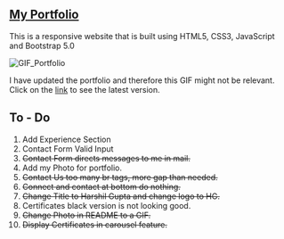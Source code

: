 ## [My Portfolio](https://harshil-gupta.github.io/Portfolio/)
This is a responsive website that is built using HTML5, CSS3, JavaScript and Bootstrap 5.0

![GIF_Portfolio](https://user-images.githubusercontent.com/53968071/122628798-f7dd0280-d0d5-11eb-8a40-afa9e8d99384.gif)

I have updated the portfolio and therefore this GIF might not be relevant. Click on the [link](https://keshav2508.github.io/Portfolio/) to see the latest version.

## To - Do
1. Add Experience Section
2. Contact Form Valid Input
3. <s> Contact Form directs messages to me in mail.</s> 
4. Add my Photo for portfolio.
5. <s>Contact Us too many br tags, more gap than needed.</s>
6. <s>Connect and contact at bottom do nothing.</s>
7. <s>Change Title to Harshil Gupta and change logo to HG.</s>
8. Certificates black version is not looking good.
9. <s> Change Photo in README to a GIF. </s>
10. <s> Display Certificates in carousel feature. </s>
